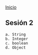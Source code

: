 <!-- No borrar o modificar -->
[Inicio](./index.md)

## Sesión 2


<!-- Su documentación aquí -->

~~~ ¿Cuál de las siguientes opciones es un tipo de dato primitivo en Java?
a. String
b. Integer
c. boolean
d. Object
~~~





